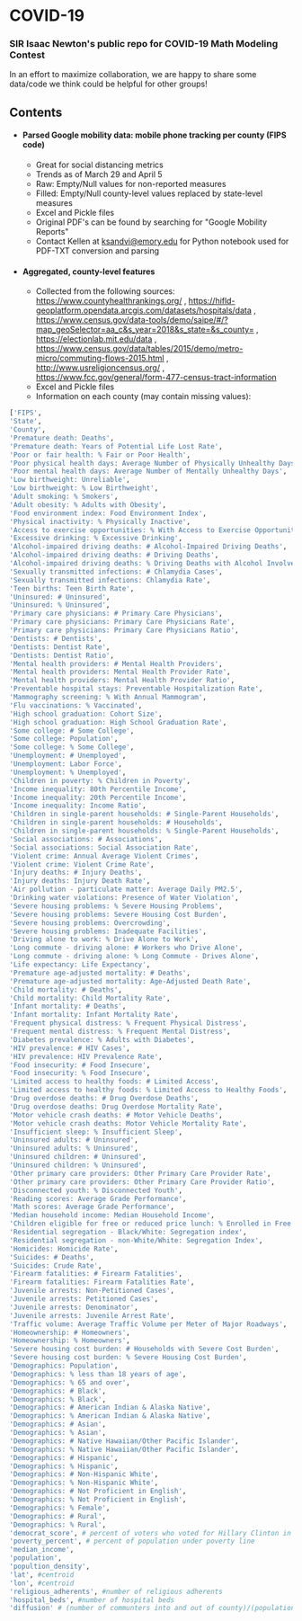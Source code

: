 # COVID-19

### SIR Isaac Newton's public repo for COVID-19 Math Modeling Contest


In an effort to maximize collaboration, we are happy to share some data/code we think could be helpful for other groups!



## Contents
* #### Parsed Google mobility data: mobile phone tracking per county (FIPS code)
  * Great for social distancing metrics
  * Trends as of March 29 and April 5
  * Raw: Empty/Null values for non-reported measures
  * Filled: Empty/Null county-level values replaced by state-level measures
  * Excel and Pickle files
  * Original PDF's can be found by searching for "Google Mobility Reports"
  * Contact Kellen at ksandvi@emory.edu for Python notebook used for PDF-TXT conversion and parsing
  
 * #### Aggregated, county-level features
   * Collected from the following sources: https://www.countyhealthrankings.org/ 
    , https://hifld-geoplatform.opendata.arcgis.com/datasets/hospitals/data
    , https://www.census.gov/data-tools/demo/saipe/#/?map_geoSelector=aa_c&s_year=2018&s_state=&s_county=
    , https://electionlab.mit.edu/data
    , https://www.census.gov/data/tables/2015/demo/metro-micro/commuting-flows-2015.html
    , http://www.usreligioncensus.org/
    , https://www.fcc.gov/general/form-477-census-tract-information
   * Excel and Pickle files
   * Information on each county (may contain missing values):
 ```Python
 ['FIPS',
 'State',
 'County',
 'Premature death: Deaths',
 'Premature death: Years of Potential Life Lost Rate',
 'Poor or fair health: % Fair or Poor Health',
 'Poor physical health days: Average Number of Physically Unhealthy Days',
 'Poor mental health days: Average Number of Mentally Unhealthy Days',
 'Low birthweight: Unreliable',
 'Low birthweight: % Low Birthweight',
 'Adult smoking: % Smokers',
 'Adult obesity: % Adults with Obesity',
 'Food environment index: Food Environment Index',
 'Physical inactivity: % Physically Inactive',
 'Access to exercise opportunities: % With Access to Exercise Opportunities',
 'Excessive drinking: % Excessive Drinking',
 'Alcohol-impaired driving deaths: # Alcohol-Impaired Driving Deaths',
 'Alcohol-impaired driving deaths: # Driving Deaths',
 'Alcohol-impaired driving deaths: % Driving Deaths with Alcohol Involvement',
 'Sexually transmitted infections: # Chlamydia Cases',
 'Sexually transmitted infections: Chlamydia Rate',
 'Teen births: Teen Birth Rate',
 'Uninsured: # Uninsured',
 'Uninsured: % Uninsured',
 'Primary care physicians: # Primary Care Physicians',
 'Primary care physicians: Primary Care Physicians Rate',
 'Primary care physicians: Primary Care Physicians Ratio',
 'Dentists: # Dentists',
 'Dentists: Dentist Rate',
 'Dentists: Dentist Ratio',
 'Mental health providers: # Mental Health Providers',
 'Mental health providers: Mental Health Provider Rate',
 'Mental health providers: Mental Health Provider Ratio',
 'Preventable hospital stays: Preventable Hospitalization Rate',
 'Mammography screening: % With Annual Mammogram',
 'Flu vaccinations: % Vaccinated',
 'High school graduation: Cohort Size',
 'High school graduation: High School Graduation Rate',
 'Some college: # Some College',
 'Some college: Population',
 'Some college: % Some College',
 'Unemployment: # Unemployed',
 'Unemployment: Labor Force',
 'Unemployment: % Unemployed',
 'Children in poverty: % Children in Poverty',
 'Income inequality: 80th Percentile Income',
 'Income inequality: 20th Percentile Income',
 'Income inequality: Income Ratio',
 'Children in single-parent households: # Single-Parent Households',
 'Children in single-parent households: # Households',
 'Children in single-parent households: % Single-Parent Households',
 'Social associations: # Associations',
 'Social associations: Social Association Rate',
 'Violent crime: Annual Average Violent Crimes',
 'Violent crime: Violent Crime Rate',
 'Injury deaths: # Injury Deaths',
 'Injury deaths: Injury Death Rate',
 'Air pollution - particulate matter: Average Daily PM2.5',
 'Drinking water violations: Presence of Water Violation',
 'Severe housing problems: % Severe Housing Problems',
 'Severe housing problems: Severe Housing Cost Burden',
 'Severe housing problems: Overcrowding',
 'Severe housing problems: Inadequate Facilities',
 'Driving alone to work: % Drive Alone to Work',
 'Long commute - driving alone: # Workers who Drive Alone',
 'Long commute - driving alone: % Long Commute - Drives Alone',
 'Life expectancy: Life Expectancy',
 'Premature age-adjusted mortality: # Deaths',
 'Premature age-adjusted mortality: Age-Adjusted Death Rate',
 'Child mortality: # Deaths',
 'Child mortality: Child Mortality Rate',
 'Infant mortality: # Deaths',
 'Infant mortality: Infant Mortality Rate',
 'Frequent physical distress: % Frequent Physical Distress',
 'Frequent mental distress: % Frequent Mental Distress',
 'Diabetes prevalence: % Adults with Diabetes',
 'HIV prevalence: # HIV Cases',
 'HIV prevalence: HIV Prevalence Rate',
 'Food insecurity: # Food Insecure',
 'Food insecurity: % Food Insecure',
 'Limited access to healthy foods: # Limited Access',
 'Limited access to healthy foods: % Limited Access to Healthy Foods',
 'Drug overdose deaths: # Drug Overdose Deaths',
 'Drug overdose deaths: Drug Overdose Mortality Rate',
 'Motor vehicle crash deaths: # Motor Vehicle Deaths',
 'Motor vehicle crash deaths: Motor Vehicle Mortality Rate',
 'Insufficient sleep: % Insufficient Sleep',
 'Uninsured adults: # Uninsured',
 'Uninsured adults: % Uninsured',
 'Uninsured children: # Uninsured',
 'Uninsured children: % Uninsured',
 'Other primary care providers: Other Primary Care Provider Rate',
 'Other primary care providers: Other Primary Care Provider Ratio',
 'Disconnected youth: % Disconnected Youth',
 'Reading scores: Average Grade Performance',
 'Math scores: Average Grade Performance',
 'Median household income: Median Household Income',
 'Children eligible for free or reduced price lunch: % Enrolled in Free or Reduced Lunch',
 'Residential segregation - Black/White: Segregation index',
 'Residential segregation - non-White/White: Segregation Index',
 'Homicides: Homicide Rate',
 'Suicides: # Deaths',
 'Suicides: Crude Rate',
 'Firearm fatalities: # Firearm Fatalities',
 'Firearm fatalities: Firearm Fatalities Rate',
 'Juvenile arrests: Non-Petitioned Cases',
 'Juvenile arrests: Petitioned Cases',
 'Juvenile arrests: Denominator',
 'Juvenile arrests: Juvenile Arrest Rate',
 'Traffic volume: Average Traffic Volume per Meter of Major Roadways',
 'Homeownership: # Homeowners',
 'Homeownership: % Homeowners',
 'Severe housing cost burden: # Households with Severe Cost Burden',
 'Severe housing cost burden: % Severe Housing Cost Burden',
 'Demographics: Population',
 'Demographics: % less than 18 years of age',
 'Demographics: % 65 and over',
 'Demographics: # Black',
 'Demographics: % Black',
 'Demographics: # American Indian & Alaska Native',
 'Demographics: % American Indian & Alaska Native',
 'Demographics: # Asian',
 'Demographics: % Asian',
 'Demographics: # Native Hawaiian/Other Pacific Islander',
 'Demographics: % Native Hawaiian/Other Pacific Islander',
 'Demographics: # Hispanic',
 'Demographics: % Hispanic',
 'Demographics: # Non-Hispanic White',
 'Demographics: % Non-Hispanic White',
 'Demographics: # Not Proficient in English',
 'Demographics: % Not Proficient in English',
 'Demographics: % Female',
 'Demographics: # Rural',
 'Demographics: % Rural',
 'democrat_score', # percent of voters who voted for Hillary Clinton in 2016
 'poverty_percent', # percent of population under poverty line
 'median_income',
 'population',
 'popultion_density',
 'lat', #centroid
 'lon', #centroid
 'religious_adherents', #number of religious adherents
 'hospital_beds', #number of hospital beds
 'diffusion' # (number of communters into and out of county)/(population of county)]
 ```
